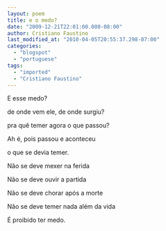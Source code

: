 ```yaml
---
layout: poem
title: e o medo?
date: "2009-12-21T22:01:00.000-08:00"
author: Cristiano Faustino
last_modified_at: "2010-04-05T20:55:37.298-07:00"
categories:
  - "blogspot"
  - "portuguese"
tags:
  - "imported"
  - "Cristiano Faustino"
---
```


E esse medo?

de onde vem ele, de onde surgiu?

pra quê temer agora o que passou?

Ah é, pois passou e aconteceu

o que se devia temer.

Não se deve mexer na ferida

Não se deve ouvir a partida

Não se deve chorar após a morte

Não se deve temer nada além da vida

É proibido ter medo.